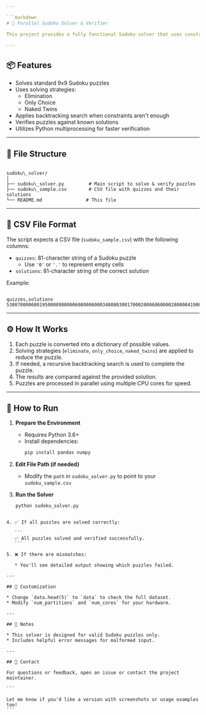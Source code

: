```yaml
---

```markdown
# 🧠 Parallel Sudoku Solver & Verifier

This project provides a fully functional Sudoku solver that uses constraint propagation and depth-first search with backtracking. It also includes multiprocessing support to verify multiple puzzles in parallel.

---
```


## 📦 Features

- Solves standard 9x9 Sudoku puzzles
- Uses solving strategies:
  - Elimination
  - Only Choice
  - Naked Twins
- Applies backtracking search when constraints aren't enough
- Verifies puzzles against known solutions
- Utilizes Python multiprocessing for faster verification

---

## 📁 File Structure

```

sudoku\_solver/
│
├── sudoku\_solver.py         # Main script to solve & verify puzzles
├── sudoku\_sample.csv        # CSV file with quizzes and their solutions
└── README.md                # This file

```

---

## 📜 CSV File Format

The script expects a CSV file (`sudoku_sample.csv`) with the following columns:

- `quizzes`: 81-character string of a Sudoku puzzle  
  - Use `'0'` or `'.'` to represent empty cells
- `solutions`: 81-character string of the correct solution

Example:
```

quizzes,solutions
530070000600195000098000060800060003400803001700020006060000280000419005000080079,534678912672195348198342567859761423426853791713924856961537284287419635345286179

````

---

## ⚙️ How It Works

1. Each puzzle is converted into a dictionary of possible values.
2. Solving strategies (`eliminate`, `only_choice`, `naked_twins`) are applied to reduce the puzzle.
3. If needed, a recursive backtracking search is used to complete the puzzle.
4. The results are compared against the provided solution.
5. Puzzles are processed in parallel using multiple CPU cores for speed.

---

## 🚀 How to Run

1. **Prepare the Environment**
   - Requires Python 3.6+
   - Install dependencies:
     ```bash
     pip install pandas numpy
     ```

2. **Edit File Path (if needed)**
   - Modify the `path` in `sudoku_solver.py` to point to your `sudoku_sample.csv`

3. **Run the Solver**
   ```bash
   python sudoku_solver.py
````

4. ✅ If all puzzles are solved correctly:

   ```
   ✅ All puzzles solved and verified successfully.
   ```

5. ❌ If there are mismatches:

   * You'll see detailed output showing which puzzles failed.

---

## 🧪 Customization

* Change `data.head(5)` to `data` to check the full dataset.
* Modify `num_partitions` and `num_cores` for your hardware.

---

## 📌 Notes

* This solver is designed for valid Sudoku puzzles only.
* Includes helpful error messages for malformed input.

---

## 📧 Contact

For questions or feedback, open an issue or contact the project maintainer.

```

Let me know if you'd like a version with screenshots or usage examples too!
```
